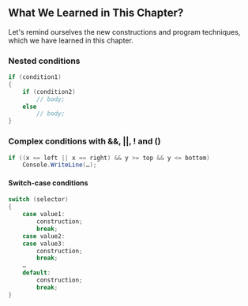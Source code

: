## What We Learned in This Chapter?

Let's remind ourselves the new constructions and program techniques, which we have learned in this chapter.

### Nested conditions

```csharp
if (condition1)
{
    if (condition2)
        // body; 
    else
        // body;
}
```

### Complex conditions with &&, ||, ! and ()

```csharp
if ((x == left || x == right) && y >= top && y <= bottom)
    Console.WriteLine(…); 
```

#### Switch-case conditions

```csharp
switch (selector)
{
    case value1:
        construction;
        break;
    case value2:
    case value3:
        construction;
        break;
    …
    default:
        construction;
        break;
}
```